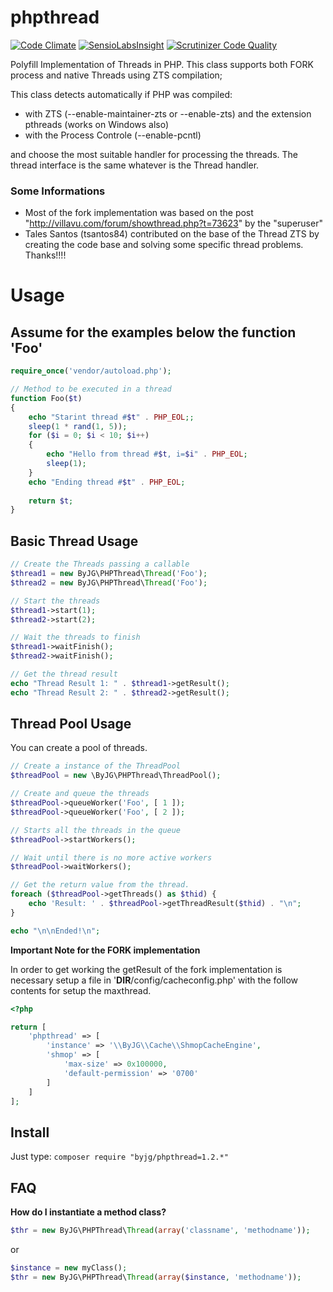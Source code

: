 # phpthread
[![Code Climate](https://codeclimate.com/github/byjg/phpthread/badges/gpa.svg)](https://codeclimate.com/github/byjg/phpthread)
[![SensioLabsInsight](https://insight.sensiolabs.com/projects/842a5377-bbda-44f2-9163-b40dc650dc1f/mini.png)](https://insight.sensiolabs.com/projects/842a5377-bbda-44f2-9163-b40dc650dc1f)
[![Scrutinizer Code Quality](https://scrutinizer-ci.com/g/byjg/phpthread/badges/quality-score.png?b=master)](https://scrutinizer-ci.com/g/byjg/phpthread/?branch=master)

Polyfill Implementation of Threads in PHP. This class supports both FORK process and native Threads using ZTS compilation;
 
This class detects automatically if PHP was compiled:
 
 - with ZTS (--enable-maintainer-zts or --enable-zts) and the extension pthreads (works on Windows also) 
 - with the Process Controle (--enable-pcntl)
    
and choose the most suitable handler for processing the threads. The thread interface is the same whatever is the Thread handler.

### Some Informations

- Most of the fork implementation was based on the post "http://villavu.com/forum/showthread.php?t=73623" by the "superuser"
- Tales Santos (tsantos84) contributed on the base of the Thread ZTS by creating the code base and solving some specific thread problems. Thanks!!!!  

# Usage

## Assume for the examples below the function 'Foo'

```php
require_once('vendor/autoload.php');

// Method to be executed in a thread
function Foo($t)
{
    echo "Starint thread #$t" . PHP_EOL;;
    sleep(1 * rand(1, 5));
    for ($i = 0; $i < 10; $i++)
    {
        echo "Hello from thread #$t, i=$i" . PHP_EOL;
        sleep(1);
    }
    echo "Ending thread #$t" . PHP_EOL;
    
    return $t;
}
```

## Basic Thread Usage

```php
// Create the Threads passing a callable
$thread1 = new ByJG\PHPThread\Thread('Foo');
$thread2 = new ByJG\PHPThread\Thread('Foo');

// Start the threads
$thread1->start(1);
$thread2->start(2);

// Wait the threads to finish
$thread1->waitFinish();
$thread2->waitFinish();

// Get the thread result
echo "Thread Result 1: " . $thread1->getResult();
echo "Thread Result 2: " . $thread2->getResult();
```

## Thread Pool Usage

You can create a pool of threads.

```php
// Create a instance of the ThreadPool
$threadPool = new \ByJG\PHPThread\ThreadPool();

// Create and queue the threads
$threadPool->queueWorker('Foo', [ 1 ]);
$threadPool->queueWorker('Foo', [ 2 ]);

// Starts all the threads in the queue
$threadPool->startWorkers();

// Wait until there is no more active workers
$threadPool->waitWorkers();

// Get the return value from the thread.
foreach ($threadPool->getThreads() as $thid) {
    echo 'Result: ' . $threadPool->getThreadResult($thid) . "\n";
}

echo "\n\nEnded!\n";
```

**Important Note for the FORK implementation**

In order to get working the getResult of the fork implementation is necessary setup a file in '__DIR__/config/cacheconfig.php' with 
the follow contents for setup the maxthread.

```php
<?php

return [
    'phpthread' => [
        'instance' => '\\ByJG\\Cache\\ShmopCacheEngine',
        'shmop' => [
            'max-size' => 0x100000,
            'default-permission' => '0700'
        ]
    ]
];
```

## Install

Just type: `composer require "byjg/phpthread=1.2.*"`

## FAQ

**How do I instantiate a method class?**

```php
$thr = new ByJG\PHPThread\Thread(array('classname', 'methodname'));
```

or

```php
$instance = new myClass();
$thr = new ByJG\PHPThread\Thread(array($instance, 'methodname'));
```

